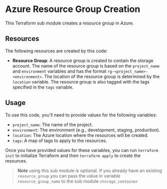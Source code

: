 # Azure Resource Group Creation

This Terraform sub module creates a resource group in Azure.

## Resources

The following resources are created by this code:

- **Resource Group**: A resource group is created to contain the storage account. The name of the resource group is based on the `project_name` and `environment` variables and has the format `rg-<project_name>-<environment>`. The location of the resource group is determined by the `location` variable. The resource group is also tagged with the tags specified in the `tags` variable.

## Usage

To use this code, you'll need to provide values for the following variables:

- `project_name`: The name of the project.
- `environment`: The environment (e.g., development, staging, production).
- `location`: The Azure location where the resources will be created.
- `tags`: A map of tags to apply to the resources.

Once you have provided values for these variables, you can run `terraform init` to initialize Terraform and then `terraform apply` to create the resources.

> **Note** using this sub module is optional. If you already have an existing `resource_group` you can pass the value in variable `resource_group_name` to the sub module `storage_container`
